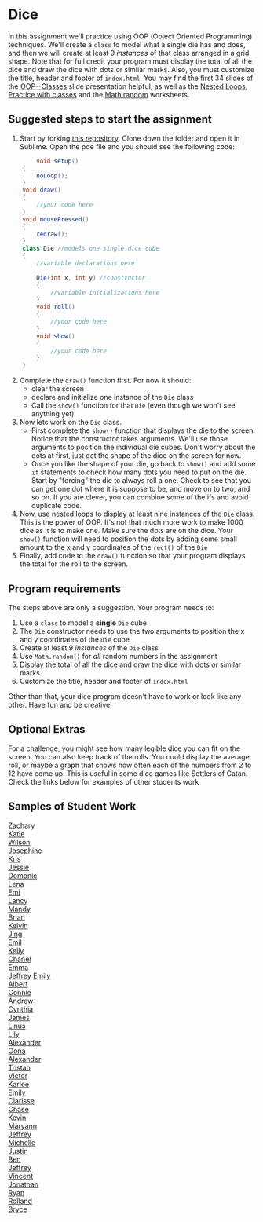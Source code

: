 Dice
====

In this assignment we'll practice using OOP (Object Oriented Programming) techniques. We'll create a `class` to model what a single die has and does, and then we will create at least 9 *instances* of that class arranged in a grid shape. Note that for full credit your program must display the total of all the dice and draw the dice with dots or similar marks. Also, you must customize the title, header and footer of `index.html`. You may find the first 34 slides of the [OOP--Classes](https://docs.google.com/presentation/d/13Ozn2xajO_juZfbm7I6gn0zM9p0leSTGDMBwUl2kPAQ/edit?usp=sharing) slide presentation helpful, as well as the [Nested Loops](https://docs.google.com/document/d/1kzbAIebvhj0euZFYFa1WSLWWy_2cWwrq_sL0Ae4CaAw/edit?usp=sharing), [Practice with classes](https://docs.google.com/document/d/1kzbAIebvhj0euZFYFa1WSLWWy_2cWwrq_sL0Ae4CaAw/edit?usp=sharing) and the [Math.random](https://drive.google.com/file/d/0Bz2ZkT6qWPYTSU84X3FSOGYwdFU/view?usp=sharing) worksheets.

Suggested steps to start the assignment
------------------------------------------   
1. Start by forking [this repository](https://github.com/APCSLowell/Dice). Clone down the folder and open it in Sublime. Open the pde file and you should see the following code:

```java
        void setup()
	{
	    noLoop();
	}
	void draw()
	{
	    //your code here
	}
	void mousePressed()
	{
	    redraw();
	}
	class Die //models one single dice cube
	{
	    //variable declarations here
	    
	    Die(int x, int y) //constructor
	    {
	        //variable initializations here
	    }
	    void roll()
	    {
	        //your code here
	    }
	    void show()
	    {
	        //your code here
	    }
	}
```

2. Complete the `draw()` function first. For now it should:  
     - clear the screen
     - declare and initialize one instance of the `Die` class
     - Call the `show()` function for that `Die` (even though we won't see anything yet)
3. Now lets work on the `Die` class. 
     - First complete the `show()` function that displays the die to the screen. Notice that the constructor takes arguments. We'll use those arguments to position the individual die cubes. Don't worry about the dots at first, just get the shape of the dice on the screen for now. 
     - Once you like the shape of your die, go back to `show()` and add some `if` statements to check how many dots you need to put on the die. Start by "forcing" the die to always roll a one. Check to see that you can get one dot where it is suppose to be, and move on to two, and so on. If you are clever, you can combine some of the ifs and avoid duplicate code. 
4. Now, use nested loops to display at least nine instances of the `Die` class. This is the power of OOP. It's not that much more work to make 1000 dice as it is to make one. Make sure the dots are on the dice. Your `show()` function will need to position the dots by adding some small amount to the x and y coordinates of the `rect()` of the `Die`
5. Finally, add code to the `draw()` function so that your program displays the total for the roll to the screen.  

Program requirements
-----------------------
The steps above are only a suggestion. Your program needs to:
1. Use a `class` to model a **single** `Die` cube 
2. The `Die` constructor needs to use the two arguments to position the x and y coordinates of the `Die` cube
3. Create at least 9 *instances* of the `Die` class
4. Use `Math.random()` for *all* random numbers in the assignment 
5. Display the total of all the dice and draw the dice with dots or similar marks
6. Customize the title, header and footer of `index.html`  

Other than that, your dice program doesn't have to work or look like any other. Have fun and be creative!

Optional Extras
---------------
For a challenge, you might see how many legible dice you can fit on the screen. You can also keep track of the rolls. You could display the average roll, or maybe a graph that shows how often each of the numbers from 2 to 12 have come up. This is useful in some dice games like Settlers of Catan. Check the links below for examples of other students work

Samples of Student Work
-----------------------
[Zachary](https://dengzacapcs.github.io/Dice/)   
[Katie](https://ktay369.github.io/Dice/)   
[Wilson](https://wlama.github.io/Dice/)   
[Josephine](https://jose9255.github.io/Dice/)   
[Kris](https://potato-krisu.github.io/Dice/)   
[Jessie](http://buzzcrackle.com/apcs/die)   
[Domonic](https://dominicnocon.github.io/Dice/)   
[Lena](https://leogrady.github.io/Dice/)   
[Emi](https://emisteedman.github.io/Dice/)   
[Lancy](https://lancytan.github.io/Dice/)   
[Mandy](https://eggcarton.github.io/Dice/)   
[Brian](https://bryee10.github.io/Dice/)   
[Kelvin](https://chan34kelvin.github.io/Dice/)   
[Jing](https://jili53.github.io/Dice/)   
[Emil](https://emil000.github.io/Dice/)   
[Kelly](https://kellykelp.github.io/Dice/)   
[Chanel](https://chan3l.github.io/Dice/)   
[Emma](https://emblenkinsop.github.io/Dice/)   
[Jeffrey](https://codingjeff.github.io/Dice/) 
[Emily](https://emquach.github.io/Dice/)   
[Albert](https://albertma222.github.io/Dice/)   
[Connie](https://theconnieliu.github.io/Dice/)   
[Andrew](https://perry1902.github.io/Dice/)   
[Cynthia](https://cylee1.github.io/Dice/)   
[James](https://james168ma.github.io/Dice/)  
[Linus](https://linusng15.github.io/Dice/)   
[Lily](https://oulilyapjava.github.io/Dice/)   
[Alexander](https://parkore9920.github.io/Dice/)   
[Oona](https://oonarisseadams.github.io/Dice/)   
[Alexander](http://gh.epixtallion.tk/Dice/)   
[Tristan](https://trting.github.io/Dice/)   
[Victor](https://victorchaan.github.io/Dice/)   
[Karlee](https://changkarlee.github.io/Dice/)   
[Emily](https://emchen1.github.io/Dice/)   
[Clarisse](https://claruino.github.io/Dice/)   
[Chase](https://chaseabm.github.io/Dice/)   
[Kevin](https://kecoffey1.github.io/Dice/)   
[Maryann](https://mariann-lowellapcs.github.io/Dice/)  
[Jeffrey](https://jeffreythesloth.github.io/Dice/)  
[Michelle](https://misyel.github.io/Dice/)   
[Justin](https://jolucky.github.io/Dice/)   
[Ben](https://belee7.github.io/Dice/)   
[Jeffrey](https://jechen27.github.io/Dice/)   
[Vincent](https://ss963213.github.io/Dice/)   
[Jonathan](https://jonathan109.github.io/Dice/)   
[Ryan](https://rylee12.github.io/Dice/)   
[Rolland](https://rollandliao.github.io/Dice/)   
[Bryce](https://brmao123.github.io/Dice/)  

